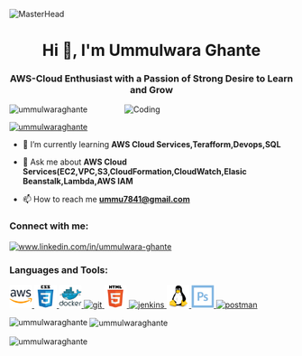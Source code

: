 ![MasterHead](https://courseplay.co/wp-content/uploads/2020/09/aws-migration-1200x675-1.jpg)
<h1 align="center">Hi 👋, I'm Ummulwara Ghante</h1>
<h3 align="center">AWS-Cloud Enthusiast with a Passion of Strong Desire to Learn and Grow</h3>
<img align="right" alt="Coding" width="300" src="https://miro.medium.com/v2/resize:fit:679/1*fb5qImPRFI0Fg-fQ5aw-Mg.gif">

<p align="left"> <img src="https://komarev.com/ghpvc/?username=ummulwaraghante&label=Profile%20views&color=0e75b6&style=flat" alt="ummulwaraghante" /> </p>

<p align="left"> <a href="https://github.com/ryo-ma/github-profile-trophy"><img src="https://github-profile-trophy.vercel.app/?username=ummulwaraghante" alt="ummulwaraghante" /></a> </p>

- 🌱 I’m currently learning **AWS Cloud Services,Terafform,Devops,SQL**

- 💬 Ask me about **AWS Cloud Services(EC2,VPC,S3,CloudFormation,CloudWatch,Elasic Beanstalk,Lambda,AWS IAM**

- 📫 How to reach me **ummu7841@gmail.com**

<h3 align="left">Connect with me:</h3>
<p align="left">
<a href="https://linkedin.com/in/www.linkedin.com/in/ummulwara-ghante" target="blank"><img align="center" src="https://raw.githubusercontent.com/rahuldkjain/github-profile-readme-generator/master/src/images/icons/Social/linked-in-alt.svg" alt="www.linkedin.com/in/ummulwara-ghante" height="30" width="40" /></a>
</p>

<h3 align="left">Languages and Tools:</h3>
<p align="left"> <a href="https://aws.amazon.com" target="_blank" rel="noreferrer"> <img src="https://raw.githubusercontent.com/devicons/devicon/master/icons/amazonwebservices/amazonwebservices-original-wordmark.svg" alt="aws" width="40" height="40"/> </a> <a href="https://www.w3schools.com/css/" target="_blank" rel="noreferrer"> <img src="https://raw.githubusercontent.com/devicons/devicon/master/icons/css3/css3-original-wordmark.svg" alt="css3" width="40" height="40"/> </a> <a href="https://www.docker.com/" target="_blank" rel="noreferrer"> <img src="https://raw.githubusercontent.com/devicons/devicon/master/icons/docker/docker-original-wordmark.svg" alt="docker" width="40" height="40"/> </a> <a href="https://git-scm.com/" target="_blank" rel="noreferrer"> <img src="https://www.vectorlogo.zone/logos/git-scm/git-scm-icon.svg" alt="git" width="40" height="40"/> </a> <a href="https://www.w3.org/html/" target="_blank" rel="noreferrer"> <img src="https://raw.githubusercontent.com/devicons/devicon/master/icons/html5/html5-original-wordmark.svg" alt="html5" width="40" height="40"/> </a> <a href="https://www.jenkins.io" target="_blank" rel="noreferrer"> <img src="https://www.vectorlogo.zone/logos/jenkins/jenkins-icon.svg" alt="jenkins" width="40" height="40"/> </a> <a href="https://www.linux.org/" target="_blank" rel="noreferrer"> <img src="https://raw.githubusercontent.com/devicons/devicon/master/icons/linux/linux-original.svg" alt="linux" width="40" height="40"/> </a> <a href="https://www.photoshop.com/en" target="_blank" rel="noreferrer"> <img src="https://raw.githubusercontent.com/devicons/devicon/master/icons/photoshop/photoshop-line.svg" alt="photoshop" width="40" height="40"/> </a> <a href="https://postman.com" target="_blank" rel="noreferrer"> <img src="https://www.vectorlogo.zone/logos/getpostman/getpostman-icon.svg" alt="postman" width="40" height="40"/> </a> </p>

<p><img align="left" src="https://github-readme-stats.vercel.app/api/top-langs?username=ummulwaraghante&show_icons=true&locale=en&layout=compact" alt="ummulwaraghante" /></p>

<p>&nbsp;<img align="center" src="https://github-readme-stats.vercel.app/api?username=ummulwaraghante&show_icons=true&locale=en" alt="ummulwaraghante" /></p>

<p><img align="center" src="https://github-readme-streak-stats.herokuapp.com/?user=ummulwaraghante&" alt="ummulwaraghante" /></p>


